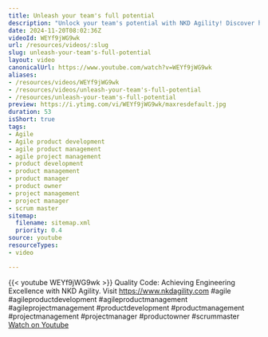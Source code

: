 ```yaml
---
title: Unleash your team's full potential
description: "Unlock your team's potential with NKD Agility! Discover how to achieve engineering excellence through quality code. Visit us now! #Agile #ProductDevelopment"
date: 2024-11-20T08:02:36Z
videoId: WEYf9jWG9wk
url: /resources/videos/:slug
slug: unleash-your-team's-full-potential
layout: video
canonicalUrl: https://www.youtube.com/watch?v=WEYf9jWG9wk
aliases:
- /resources/videos/WEYf9jWG9wk
- /resources/videos/unleash-your-team's-full-potential
- /resources/unleash-your-team's-full-potential
preview: https://i.ytimg.com/vi/WEYf9jWG9wk/maxresdefault.jpg
duration: 53
isShort: true
tags:
- Agile
- Agile product development
- agile product management
- agile project management
- product development
- product management
- product manager
- product owner
- project management
- project manager
- scrum master
sitemap:
  filename: sitemap.xml
  priority: 0.4
source: youtube
resourceTypes:
- video

---
```

{{< youtube WEYf9jWG9wk >}} 
 Quality Code: Achieving Engineering Excellence with NKD Agility. Visit https://www.nkdagility.com #agile #agileproductdevelopment #agileproductmanagement #agileprojectmanagement #productdevelopment #productmanagement #projectmanagement #projectmanager #productowner #scrummaster 
 [Watch on Youtube](https://www.youtube.com/watch?v=WEYf9jWG9wk)
